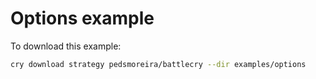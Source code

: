 # Options example

To download this example:

```bash
cry download strategy pedsmoreira/battlecry --dir examples/options
```
